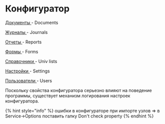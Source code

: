 # Конфигуратор

[Документы ](dokumenty/)- Documents

[Журналы ](zhurnaly.md)- Journals

[Отчеты ](otchety/)- Reports

[Формы ](formy/)- Forms

[Справочники ](spravochniki/)- Univ lists

[Настройки ](nastroiki/)- Settings

[Пользователи ](polzovateli/)- Users

Поскольку свойства конфигуратора серьезно влияют на поведение программы, существует механизм логирования настроек конфигуратора.

{% hint style="info" %}
ошибки в конфигураторе при импорте узлов =&gt; в Service-&gt;Options поставить галку Don't check property
{% endhint %}

